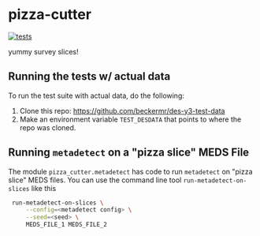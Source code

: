# pizza-cutter

[![tests](https://github.com/beckermr/pizza-cutter/actions/workflows/tests.yml/badge.svg)](https://github.com/beckermr/pizza-cutter/actions/workflows/tests.yml)

yummy survey slices!

## Running the tests w/ actual data

To run the test suite with actual data, do the following:

1. Clone this repo: https://github.com/beckermr/des-y3-test-data
2. Make an environment variable `TEST_DESDATA` that points to where the repo was cloned.

## Running `metadetect` on a "pizza slice" MEDS File

The module `pizza_cutter.metadetect` has code to run `metadetect`
on "pizza slice" MEDS files. You can use the command line tool
`run-metadetect-on-slices` like this

```bash
 run-metadetect-on-slices \
     --config=<metadetect config> \
     --seed=<seed> \
     MEDS_FILE_1 MEDS_FILE_2
```
